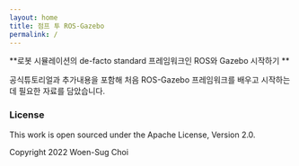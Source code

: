 ```yaml
---
layout: home
title: 점프 투 ROS-Gazebo
permalink: /
---
```


**로봇 시뮬레이션의 de-facto standard 프레임워크인 ROS와 Gazebo 시작하기 **

공식튜토리얼과 추가내용을 포함해 처음 ROS-Gazebo 프레임워크를 배우고 시작하는데 필요한 자료를 담았습니다.


### License

This work is open sourced under the Apache License, Version 2.0.

Copyright 2022 Woen-Sug Choi
